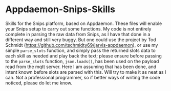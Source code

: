 # Appdaemon-Snips-Skills
Skills for the Snips platform, based on Appdaemon. These files will enable your Snips setup to carry out some functions. My code is not entirely complete in parsing the raw data from Snips, as I have that done in a different way and still very buggy. But one could use the project by Tod Schmidt (https://github.com/tschmidty69/jarvis-appdaemon), or use my simple `parse_slots` function, and simply pass the returned slots data to each skill as needed and play back the text; please ensure before passing to the `parse_slots` function, `json.loads()`, has been used on the payload read from the mqtt server. Here I am assuming that has been done, and intent known before slots are parsed with this. Will try to make it as neat as I can. Not a professional programmer, so if better ways of writing the code noticed, please do let me know.
